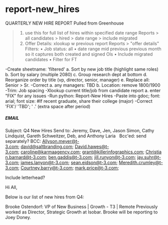 # report-new_hires

QUARTERLY NEW HIRE REPORT
Pulled from Greenhouse
>1. use this for full list of hires within specified date range
Reports > all candidates > hired > date range > include migrated 
>2. Offer Details: xlookup w previous report
Reports > "offer details" 
Filters:
	• Job status: all
	• date range mid previous previous month so it captures both created and signed Ols
	• Include migrated candidates
	• Filter for FT

-Create sheetname: 'filtered'
	a. Sort by new job title (highlight same roles)
	b. Sort by salary (multiple 2080)
	c. Group research dept at bottom
	d. Reorganize order by title (vp, director, senior, manager)
	e. Replace all: Senior > Sr.
-Correct
	a. any managers: TBD
	b. Location: remove 1800/1900
-Trim: Job spacing
-Xlookup current title/job from candidate report
	a. enter "FIX" for any issues
-Run python: Report-New Hires
-Paste into gdoc; font: arial; font size: 
#If recent graduate, share their college (major)
-Correct 'FIX'/ 'TBD'; ' .' (extra space after period)

##### EMAIL #####
Subject: Q4 New Hires
Send to: Jeremy, Dave, Jen, Jason Simon, Cathy Lindquist, Gareth Schweitzer, Deb, and Anthony Laria
 
Bcc'ed: send separately?
BCC: Allyson.meyer@t-3.com; david@saltbranding.com; David.hawes@t-3.com; caroline@karmaagency.com; grant@killerinfographics.com; Christian.barnard@t-3.com; ben.gaddis@t-3.com; jill.runyon@t-3.com; jay.suhr@t-3.com; james.lanyon@t-3.com; sean.eidson@t-3.com; Meredith.crumley@t-3.com; Courtney.barry@t-3.com; mark.price@t-3.com;

Include letterhead?

Hi All,

Below is our list of new hires from Q4:

Brooke Ostendorf: VP of New Business | Growth - T3 | Remote
	Previously worked as Director, Strategic Growth at Isobar. 
	Brooke will be reporting to Joey Doney.
